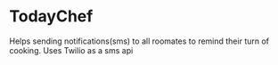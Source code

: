 # TodayChef 
Helps sending notifications(sms) to all roomates to remind their turn of cooking. Uses Twilio as a sms api 
